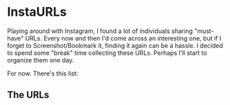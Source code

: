 # InstaURLs

Playing around with Instagram, I found a lot of individuals sharing "must-have" URLs. Every now and then I'd come across an interesting one, but if I forget to Screenshot/Bookmark it, finding it again can be a hassle. I decided to spend some "break" time collecting these URLs. Perhaps I'll start to organize them one day.

For now. There's this list:

## The URLs
